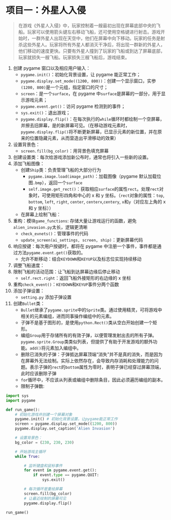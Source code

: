 # 项目一：外星人入侵

> 在游戏《外星人入侵》中，玩家控制着一艘最初出现在屏幕底部中央的飞船。玩家可以使用箭头键左右移动飞船，还可使用空格键进行射击。游戏开始时，一群外星人出现在天空中，他们在屏幕中向下移动。玩家的任务是射杀这些外星人。玩家将所有外星人都消灭干净后，将出现一群新的外星人，他们移动的速度更快。只要有外星人撞到了玩家的飞船或到达了屏幕底部，玩家就损失一艘飞船。玩家损失三艘飞船后，游戏结束。

1.  创建 pygame 窗口以及相应用户输入：
    * `pygame.init()`：初始化背景设置，让 pygame 能正常工作；
    * `pygame.display.set_mode((1200, 800))`：创建一个显示窗口，实参`(1200, 800)`是一个元组，指定窗口的尺寸；
    * `screen`：是一个`surface`，在 pygame 中`surface`是屏幕的一部分，用于显示游戏元素；
    * `pygame.event.get()`：访问 pygame 检测到的事件；
    * `sys.exit()`：退出游戏；
    * `pygame.display.flip()`：在每次执行的`while`循环时都绘制一个空屏幕，并擦去旧屏幕，是的新屏幕可见。（在移动游戏元素时，`pygame.display.flip()`将不断更新屏幕，已显示元素的新位置，并在原来的位置隐藏元素，从而营造出平滑移动的效果）
2.  设置背景色：
    * `screen.fill(bg_color)`：用背景色填充屏幕
3.  创建设置类：每次给游戏添加新公布时，通常也将引入一些新的设置。
4.  添加飞船图像：
    * 创建`Ship`类：负责管理飞船的大部分行为
      * `pygame.image.load(image_path)`：加载图像（pygame 默认加载位图`.bmp`），返回一个`surface`
      * `self.image.get_rect()`：获取相应`surface`的属性`rect`。处理`rect`对象时，可使用矩形四角和中心的 x 和 y 坐标。（`rect`对象的属性：`top`, `bottom`, `left`, `right`, `center`, `centerx`,`centery`, `x`和`y`（对应左上角的 x 和 y 坐标））
    * 在屏幕上绘制飞船：
5.  重构：模块`game_functions`: 存储大量让游戏运行的函数，避免`alien_invasion.py`太长，逻辑更清晰
    * `check_evnets()`：管理事件的代码
    * `update_screen(ai_settings, screen, ship)`：更新屏幕代码
6.  响应按键：每次用户按键时，都将在 pygame 中注册一个事件，事件都是通过方法`pygame.event.get()`获取的。
    * 允许不断移动：结合`KEYDOWN`和`KEYUP`以及标志位实现持续移动
7.  调整飞船速度：
8.  限制飞船的活动范围：让飞船到达屏幕边缘后停止移动
    * `self.rect.right`：返回飞船外接矩形的右边缘的 x 坐标
9.  重构`check_event()`：`KEYDOWN`和`KEYUP`事件分两个函数
10. 添加子弹设置：
    * `setting.py` 添加子弹设置
11. 创建`Bullet`类：
    * `Bullet`继承了`pygame.sprite`中的`Sprite`类。通过使用精灵，可将游戏中相关的元素编组，进而同事操作编组中的元素。
    * 子弹不是基于图形的，是使用`python.Rect()`类从空白开始创建一个矩形。
    * 编组`Group`用于存储所有的有效子弹，以便管理发射出去的所有子弹。`pygame.sprite.Group`类类似列表，但提供了有助于开发游戏的额外功能。`add()`将元素加入编组中。
    * 删除已消失的子弹：子弹抵达屏幕顶端“消失”并不是真的消失，而是因为在屏幕外无法绘制。实际上依然存在，会导致内存消耗和处理能力的问题。表示子弹的`rect`的`bottom`属性为零时，表明子弹已经穿过屏幕顶端，此时应该删除子弹
    * `for`循环中，不应该从列表或编组中删除条目，因此必须遍历编组的副本。
    * 限制子弹数:

```py
import sys
import pygame

def run_game():
    # 初始化游戏并创建一个屏幕对象
    pygame.init() # 初始化背景设置，让pygame能正常工作
    screen = pygame.display.set_mode((1200, 800))
    pygame.display.set_caption('Alien Invasion')

    # 设置背景色：
    bg_color = (230, 230, 230)

    # 开始游戏主循环
    while True:

        # 监听键盘和鼠标事件
        for event in pygame.event.get():
            if event.type == pygame.QUIT:
                sys.exit()

        # 每次循环是重绘屏幕
        screen.fill(bg_color)
        # 让最近绘制的屏幕可见
        pygame.display.flip()

run_game()
```
